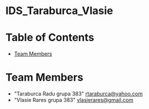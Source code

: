 # IDS_Taraburca_Vlasie


# Table of Contents

* [Team Members](#team-members)

# <a name="team-members"></a>Team Members
* "Taraburca Radu grupa 383" <rtaraburca@yahoo.com>
* "Vlasie Rares grupa 383" <vlasierares@gmail.com>
